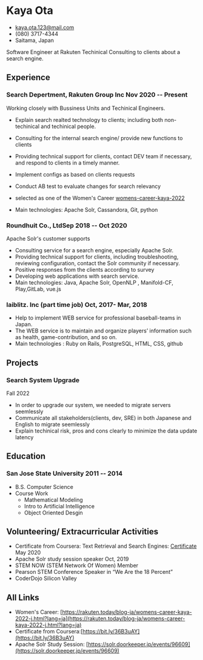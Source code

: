 <!-- The (first) h1 will be used as the <title> of the HTML page -->
# Kaya Ota

<!-- The unordered list immediately after the h1 will be formatted on a single
line. It is intended to be used for contact details -->
- <kaya.ota.123@mail.com>
- (080) 3717-4344
- Saitama, Japan

<!-- The paragraph after the h1 and ul and before the first h2 is optional. It
is intended to be used for a short summary. -->
Software Engineer at Rakuten
Techinical Consulting to clients about a search engine.

## Experience

<!-- You have to wrap the "left" and "right" half of these headings in spans by
hand -->
### <span>Search Depertment, Rakuten Group Inc </span> <span>Nov 2020 -- Present</span>
Working closely with Bussiness Units and Techinical Engineers. 

 - Explain search realted technology to clients; including both non-techinical and techinical people.
 - Consulting for the internal search engine/ provide new functions to clients
 - Providing technical support for clients, contact DEV team if necessary, and respond to clients in a timely manner.
- Implement configs as based on clients requests
- Conduct AB test to evaluate changes for search relevancy
- selected as one of the Women's Career [womens-career-kaya-2022](https://rakuten.today/blog-ja/womens-career-kaya-2022-j.html?lang=ja )
 
-  Main technologies: Apache Solr, Cassandora, Git, python

### <span>Roundhuit Co., Ltd</span><span>Sep 2018 -- Oct 2020</span>
Apache Solr's customer supports 
 
 - Consulting service for a search engine, especially Apache Solr.
 - Providing technical support for clients, including troubleshooting, reviewing configuration, contact the Solr community if necessary.
 - Positive responses from the clients according to survey
 - Developing web applications with search service.
 -  Main technologies: Java, Apache Solr, OpenNLP , Manifold-CF, Play,GitLab, vue.js 

### <span>laiblitz. Inc (part time job) </span> <span>Oct, 2017- Mar, 2018</span>

 - Help to implement WEB service for professional baseball-teams in Japan.
 - The WEB service is to maintain and organize players’ information such as health, game-contribution, and so on.
 - Main technologies : Ruby on Rails, PostgreSQL, HTML, CSS, github

## Projects

### <span>Search System Upgrade</span> 
<span>Fall 2022</span>
   - In order to upgrade our system, we needed to migrate servers seemlessly
   - Communicate all stakeholders(clients, dev, SRE) in both Japanese and English to migrate seemlessly
   - Explain techinical risk, pros and cons clearly to minimize the data update latency

## Education
### <span>San Jose State University</span> <span>2011 -- 2014</span>

  - B.S. Computer Science 
  - Course Work
    - Mathematical Modeling
    - Intro to Artificial Intelligence
    - Object Oriented Desgin
  

## Volunteering/ Extracurricular Activities

 - Certificate from Coursera: Text Retrieval and Search Engines: [Certificate](https://bit.ly/36B3uAY)  May 2020
 - Apache Solr study session speaker  Oct, 2019 
 - STEM NOW (STEM Network Of Women) Member 
 - Pearson STEM Conference Speaker in “We Are the 18 Percent”
 - CoderDojo Silicon Valley 


## All Links
 - Women's Career: [https://rakuten.today/blog-ja/womens-career-kaya-2022-j.html?lang=ja](https://rakuten.today/blog-ja/womens-career-kaya-2022-j.html?lang=ja)
 - Certificate from Coursera:[https://bit.ly/36B3uAY](https://bit.ly/36B3uAY)
 - Apache Solr Study Session: [https://solr.doorkeeper.jp/events/96609](https://solr.doorkeeper.jp/events/96609)
